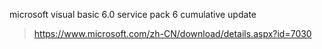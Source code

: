 microsoft visual basic 6.0 service pack 6 cumulative update





> https://www.microsoft.com/zh-CN/download/details.aspx?id=7030



